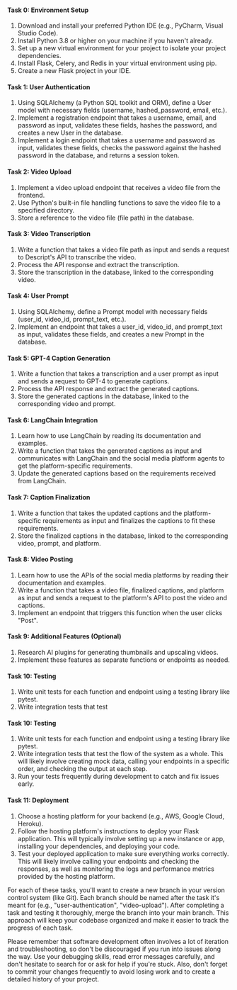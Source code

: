 #### Task 0: Environment Setup
1. Download and install your preferred Python IDE (e.g., PyCharm, Visual Studio Code).
2. Install Python 3.8 or higher on your machine if you haven't already.
3. Set up a new virtual environment for your project to isolate your project dependencies.
4. Install Flask, Celery, and Redis in your virtual environment using pip.
5. Create a new Flask project in your IDE.

#### Task 1: User Authentication
1. Using SQLAlchemy (a Python SQL toolkit and ORM), define a User model with necessary fields (username, hashed_password, email, etc.).
2. Implement a registration endpoint that takes a username, email, and password as input, validates these fields, hashes the password, and creates a new User in the database.
3. Implement a login endpoint that takes a username and password as input, validates these fields, checks the password against the hashed password in the database, and returns a session token.

#### Task 2: Video Upload
1. Implement a video upload endpoint that receives a video file from the frontend.
2. Use Python's built-in file handling functions to save the video file to a specified directory.
3. Store a reference to the video file (file path) in the database.

#### Task 3: Video Transcription
1. Write a function that takes a video file path as input and sends a request to Descript's API to transcribe the video.
2. Process the API response and extract the transcription.
3. Store the transcription in the database, linked to the corresponding video.

#### Task 4: User Prompt
1. Using SQLAlchemy, define a Prompt model with necessary fields (user_id, video_id, prompt_text, etc.).
2. Implement an endpoint that takes a user_id, video_id, and prompt_text as input, validates these fields, and creates a new Prompt in the database.

#### Task 5: GPT-4 Caption Generation
1. Write a function that takes a transcription and a user prompt as input and sends a request to GPT-4 to generate captions.
2. Process the API response and extract the generated captions.
3. Store the generated captions in the database, linked to the corresponding video and prompt.

#### Task 6: LangChain Integration
1. Learn how to use LangChain by reading its documentation and examples.
2. Write a function that takes the generated captions as input and communicates with LangChain and the social media platform agents to get the platform-specific requirements.
3. Update the generated captions based on the requirements received from LangChain.

#### Task 7: Caption Finalization
1. Write a function that takes the updated captions and the platform-specific requirements as input and finalizes the captions to fit these requirements.
2. Store the finalized captions in the database, linked to the corresponding video, prompt, and platform.

#### Task 8: Video Posting
1. Learn how to use the APIs of the social media platforms by reading their documentation and examples.
2. Write a function that takes a video file, finalized captions, and platform as input and sends a request to the platform's API to post the video and captions.
3. Implement an endpoint that triggers this function when the user clicks "Post".

#### Task 9: Additional Features (Optional)
1. Research AI plugins for generating thumbnails and upscaling videos.
2. Implement these features as separate functions or endpoints as needed.

#### Task 10: Testing
1. Write unit tests for each function and endpoint using a testing library like pytest.
2. Write integration tests that test

#### Task 10: Testing
1. Write unit tests for each function and endpoint using a testing library like pytest.
2. Write integration tests that test the flow of the system as a whole. This will likely involve creating mock data, calling your endpoints in a specific order, and checking the output at each step.
3. Run your tests frequently during development to catch and fix issues early.

#### Task 11: Deployment
1. Choose a hosting platform for your backend (e.g., AWS, Google Cloud, Heroku).
2. Follow the hosting platform's instructions to deploy your Flask application. This will typically involve setting up a new instance or app, installing your dependencies, and deploying your code.
3. Test your deployed application to make sure everything works correctly. This will likely involve calling your endpoints and checking the responses, as well as monitoring the logs and performance metrics provided by the hosting platform.

For each of these tasks, you'll want to create a new branch in your version control system (like Git). Each branch should be named after the task it's meant for (e.g., "user-authentication", "video-upload"). After completing a task and testing it thoroughly, merge the branch into your main branch. This approach will keep your codebase organized and make it easier to track the progress of each task.

Please remember that software development often involves a lot of iteration and troubleshooting, so don't be discouraged if you run into issues along the way. Use your debugging skills, read error messages carefully, and don't hesitate to search for or ask for help if you're stuck. Also, don't forget to commit your changes frequently to avoid losing work and to create a detailed history of your project.